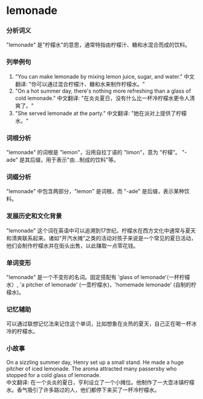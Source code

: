 # lemonade

### 分析词义

  

"lemonade" 是"柠檬水"的意思，通常特指由柠檬汁、糖和水混合而成的饮料。

  

### 列举例句

  

1.  "You can make lemonade by mixing lemon juice, sugar, and water." 中文翻译: "你可以通过混合柠檬汁、糖和水来制作柠檬水。"
2.  "On a hot summer day, there's nothing more refreshing than a glass of cold lemonade." 中文翻译: "在炎炎夏日，没有什么比一杯冷柠檬水更令人清爽了。"
3.  "She served lemonade at the party." 中文翻译: "她在派对上提供了柠檬水。"

  

### 词根分析

  

"lemonade" 的词根是 "lemon"，沿用自拉丁语的 "limon"，意为 "柠檬"。 "-ade" 是其后缀，用于表示"由...制成的饮料"等。

  

### 词缀分析

  

"lemonade" 中包含两部分，"lemon" 是词根，而 "-ade" 是后缀，表示某种饮料。

  

### 发展历史和文化背景

  

"lemonade" 这个词在英语中可以追溯到17世纪。柠檬水在西方文化中通常与夏天和清爽联系起来。诸如"开汽水摊"之类的活动对孩子来说是一个常见的夏日活动，他们会制作柠檬水并在街头出售，以此赚取一点零花钱。

  

### 单词变形

  

"lemonade" 是一个不变形的名词。固定搭配有 ’glass of lemonade‘（一杯柠檬水）, 'a pitcher of lemonade' (一壶柠檬水)，'homemade lemonade' (自制的柠檬水)。

  

### 记忆辅助

  

可以通过联想记忆法来记住这个单词，比如想象在炎热的夏天，自己正在喝一杯冰冷的柠檬水。

  

### 小故事

  

On a sizzling summer day, Henry set up a small stand. He made a huge pitcher of iced lemonade. The aroma attracted many passersby who stopped for a cold glass of lemonade.  
中文翻译: 在一个炎炎的夏日，亨利设立了一个小摊位。他制作了一大壶冰镇柠檬水。香气吸引了许多路过的人，他们都停下来买了一杯冷柠檬水。
